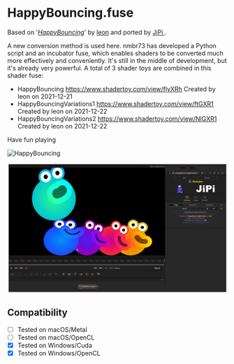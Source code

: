 HappyBouncing.fuse
===========

Based on '_[HappyBouncing](https://www.shadertoy.com/view/flyXRh)_' by [leon](https://www.shadertoy.com/user/leon) and ported by [JiPi ](../../Site/Profiles/JiPi.md).

A new conversion method is used here. nmbr73 has developed a Python script and an incubator fuse, which enables shaders to be converted much more effectively and conveniently. It's still in the middle of development, but it's already very powerful.
A total of 3 shader toys are combined in this shader fuse:

- HappyBouncing            https://www.shadertoy.com/view/flyXRh Created by leon on 2021-12-21
- HappyBouncingVariations1 https://www.shadertoy.com/view/ftGXR1 Created by leon on 2021-12-22
- HappyBouncingVariations2 https://www.shadertoy.com/view/NlGXR1 Created by leon on 2021-12-22

Have fun playing

![HappyBouncing](https://user-images.githubusercontent.com/78935215/147247710-5e0126ac-7252-4d47-8b03-96c461cf4564.gif)


[![HappyBouncing](HappyBouncing.png)](HappyBouncingVariations.fuse)



## Compatibility
- [ ] Tested on macOS/Metal
- [ ] Tested on macOS/OpenCL
- [x] Tested on Windows/Cuda
- [x] Tested on Windows/OpenCL
